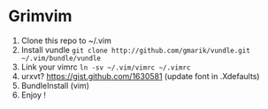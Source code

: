 # Grimvim
1. Clone this repo to ~/.vim
2. Install vundle `git clone http://github.com/gmarik/vundle.git ~/.vim/bundle/vundle`
3. Link your vimrc `ln -sv ~/.vim/vimrc ~/.vimrc`
4. urxvt? https://gist.github.com/1630581 (update font in .Xdefaults)
5. BundleInstall (vim)
6. Enjoy !
